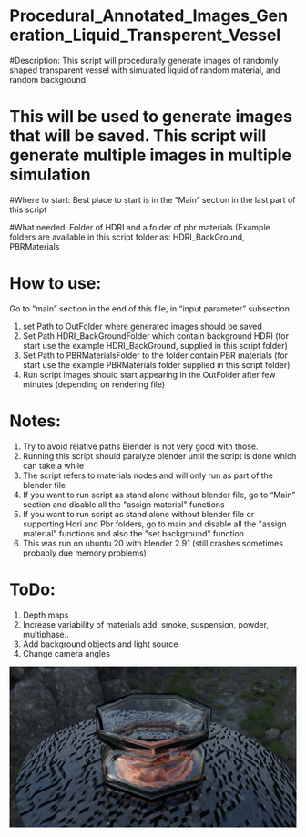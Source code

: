 # Procedural_Annotated_Images_Generation_Liquid_Transperent_Vessel
#Description: This script will procedurally generate images of randomly shaped  transparent vessel with simulated liquid of random material, and random background
#  This will be used to generate images that will be saved. This script will generate multiple images in multiple simulation


#Where to start: Best place to start is in the “Main” section in the last part of this script

#What needed:  Folder of HDRI and a folder  of pbr materials (Example folders are available in this script folder as: HDRI_BackGround, PBRMaterials

# How to use: 
Go to “main” section in the end of this file, in “input parameter” subsection
1) set Path to OutFolder where generated images should be saved
2) Set Path HDRI_BackGroundFolder which contain background HDRI (for start use the example HDRI_BackGround, supplied in this script folder)
3) Set Path to PBRMaterialsFolder to the folder contain PBR materials (for start use the example PBRMaterials folder supplied in this script folder)
4) Run script images should start appearing in the OutFolder  after few minutes (depending on rendering file)

# Notes:
1) Try to avoid relative paths Blender is not very good with those.
2) Running this script should paralyze blender until the script is done which can take a while
3) The script refers to materials nodes and will only run as part of the blender file
4) If you want to run script as stand alone without blender file, go to “Main” section and disable all the "assign material" functions
5) If you want to run script as stand alone without blender file or supporting Hdri and Pbr folders, go to main and disable all the "assign material" functions and also the "set background" function
6) This was run on ubuntu 20 with blender 2.91 (still crashes sometimes probably due memory problems)

# ToDo:
1) Depth maps
2) Increase variability of materials add: smoke, suspension, powder, multiphase..
3) Add background objects and light source
4) Change camera angles

![](/GeneratedImages4.jpg)

